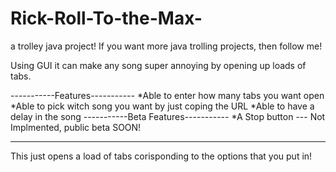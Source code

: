 # Rick-Roll-To-the-Max-
a trolley java project!
If you want more java trolling projects, then follow me!


Using GUI it can make any song super annoying by opening up loads of tabs.

-----------Features-----------
*Able to enter how many tabs you want open
*Able to pick witch song you want by just coping the URL
*Able to have a delay in the song
-----------Beta Features-----------
*A Stop button --- Not Implmented, public beta SOON!

________________________________________________________________________________
This just opens a load of tabs corisponding to the options that you put in!

